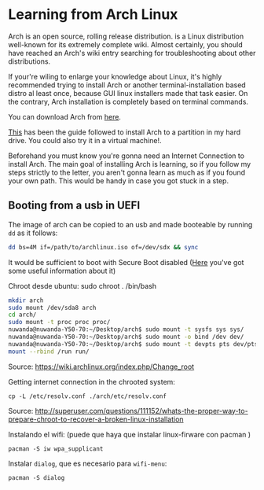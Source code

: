 # Learning from Arch Linux
Arch is an open source, rolling release distribution. is a Linux distribution well-known for its extremely complete wiki. Almost certainly, you should have reached an Arch's wiki entry searching for troubleshooting about other  distributions.

If your're wiling to enlarge your knowledge about Linux, it's highly recommended trying to install Arch or another terminal-installation based distro al least once, because GUI linux installers made that task easier. On the contrary, Arch installation is completely based on terminal commands.

You can download Arch from [here](https://wiki.archlinux.org/index.php/Beginners%27_guide#Keyboard_layout).

[This](https://www.archlinux.org/download/) has been the guide followed to install Arch to a partition in my hard drive. You could also try it in a virtual machine!.

Beforehand you must know you're gonna need an Internet Connection to install Arch. The main goal of installing Arch is learning, so if you follow my steps strictly to the letter, you aren't gonna learn as much as if you found your own path. This would be handy in case you got stuck in a step.

## Booting from a usb in UEFI

The image of arch can be copied to an usb and made booteable by running ``dd`` as it follows:

~~~ bash
dd bs=4M if=/path/to/archlinux.iso of=/dev/sdx && sync
~~~

It would be sufficient to boot with Secure Boot disabled ([Here](http://fdavidcl.me/tagged/uefi) you've got some useful information about it)

Chroot desde ubuntu:
sudo chroot . /bin/bash
~~~ bash
mkdir arch
sudo mount /dev/sda8 arch
cd arch/
sudo mount -t proc proc proc/
nuwanda@nuwanda-Y50-70:~/Desktop/arch$ sudo mount -t sysfs sys sys/
nuwanda@nuwanda-Y50-70:~/Desktop/arch$ sudo mount -o bind /dev dev/
nuwanda@nuwanda-Y50-70:~/Desktop/arch$ sudo mount -t devpts pts dev/pts
mount --rbind /run run/
~~~

Source: https://wiki.archlinux.org/index.php/Change_root

Getting internet connection in the chrooted system:
~~~
cp -L /etc/resolv.conf ./arch/etc/resolv.conf
~~~
Source: http://superuser.com/questions/111152/whats-the-proper-way-to-prepare-chroot-to-recover-a-broken-linux-installation






Instalando el wifi: (puede que haya que instalar linux-firware con pacman )
~~~
pacman -S iw wpa_supplicant
~~~

Instalar ``dialog``, que es necesario para ``wifi-menu``:
~~~
pacman -S dialog
~~~

